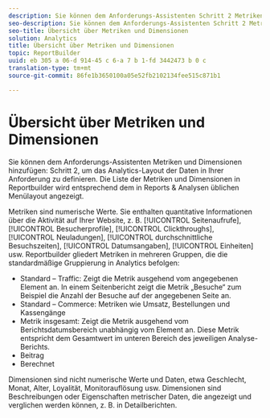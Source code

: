 ```yaml
---
description: Sie können dem Anforderungs-Assistenten Schritt 2 Metriken und Dimensionen hinzufügen, um das Analytics-Layout der Daten in Ihrer Anforderung zu definieren. Die Liste der Metriken und Dimensionen in Reportbuilder wird entsprechend dem in Reports & Analysen üblichen Menülayout angezeigt.
seo-description: Sie können dem Anforderungs-Assistenten Schritt 2 Metriken und Dimensionen hinzufügen, um das Analytics-Layout der Daten in Ihrer Anforderung zu definieren. Die Liste der Metriken und Dimensionen in Reportbuilder wird entsprechend dem in Reports & Analysen üblichen Menülayout angezeigt.
seo-title: Übersicht über Metriken und Dimensionen
solution: Analytics
title: Übersicht über Metriken und Dimensionen
topic: ReportBuilder
uuid: eb 305 a 06-d 914-45 c 6-a 7 b 1-fd 3442473 b 0 c
translation-type: tm+mt
source-git-commit: 86fe1b3650100a05e52fb2102134fee515c871b1

---
```



# Übersicht über Metriken und Dimensionen

Sie können dem Anforderungs-Assistenten Metriken und Dimensionen hinzufügen: Schritt 2, um das Analytics-Layout der Daten in Ihrer Anforderung zu definieren. Die Liste der Metriken und Dimensionen in Reportbuilder wird entsprechend dem in Reports &amp; Analysen üblichen Menülayout angezeigt.

Metriken sind numerische Werte. Sie enthalten quantitative Informationen über die Aktivität auf Ihrer Website, z. B. [!UICONTROL Seitenaufrufe], [!UICONTROL Besucherprofile], [!UICONTROL Clickthroughs], [!UICONTROL Neuladungen], [!UICONTROL durchschnittliche Besuchszeiten], [!UICONTROL Datumsangaben], [!UICONTROL Einheiten] usw. Reportbuilder gliedert Metriken in mehreren Gruppen, die die standardmäßige Gruppierung in Analytics befolgen:

* Standard – Traffic: Zeigt die Metrik ausgehend vom angegebenen Element an. In einem Seitenbericht zeigt die Metrik „Besuche“ zum Beispiel die Anzahl der Besuche auf der angegebenen Seite an.
* Standard – Commerce: Metriken wie Umsatz, Bestellungen und Kassengänge
* Metrik insgesamt: Zeigt die Metrik ausgehend vom Berichtsdatumsbereich unabhängig vom Element an. Diese Metrik entspricht dem Gesamtwert im unteren Bereich des jeweiligen Analyse-Berichts.
* Beitrag
* Berechnet

Dimensionen sind nicht numerische Werte und Daten, etwa Geschlecht, Monat, Alter, Loyalität, Monitorauflösung usw. Dimensionen sind Beschreibungen oder Eigenschaften metrischer Daten, die angezeigt und verglichen werden können, z. B. in Detailberichten.
